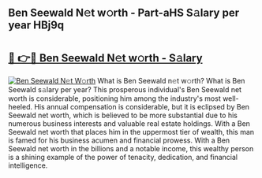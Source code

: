 ## Ben Seewald N𝚎t w𝚘rth - Part-aHS S𝚊lary per year HBj9q

# <h2><a href="http://gc47mtq.nevu.top/?p=Ben+Seewald">🔗 👉🔴 Ben Seewald N𝚎t w𝚘rth - S𝚊lary</a></h2>

[![Ben Seewald N𝚎t W𝚘rth](https://i.imgur.com/Oavwk0R.jpeg)](http://gc47mtq.nevu.top/?p=Ben+Seewald)
What is Ben Seewald n𝚎t w𝚘rth? What is Ben Seewald s𝚊lary per year?
This prosperous individual's Ben Seewald net worth is considerable, positioning him among the industry's most well-heeled. His annual compensation is considerable, but it is eclipsed by Ben Seewald net worth, which is believed to be more substantial due to his numerous business interests and valuable real estate holdings. With a Ben Seewald net worth that places him in the uppermost tier of wealth, this man is famed for his business acumen and financial prowess. With a Ben Seewald net worth in the billions and a notable income, this wealthy person is a shining example of the power of tenacity, dedication, and financial intelligence.
